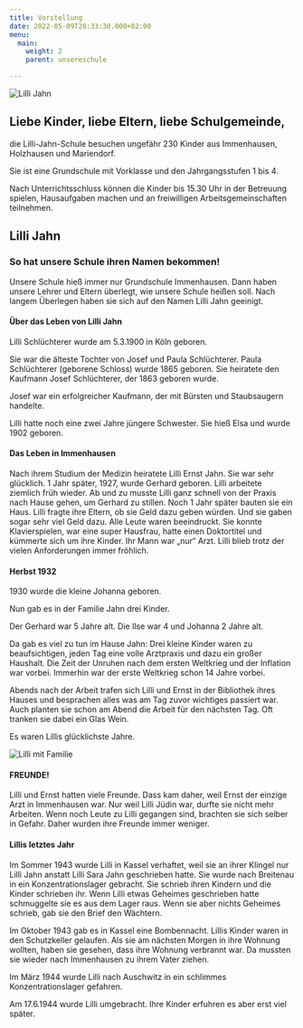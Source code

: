 ```yaml
---
title: Vorstellung
date: 2022-05-09T20:33:30.000+02:00
menu:
  main:
    weight: 2
    parent: unsereschule

---
```

![Lilli Jahn](/images/lilli-portraet.jpg#float-right)

## Liebe Kinder, liebe Eltern, liebe Schulgemeinde,

die Lilli-Jahn-Schule besuchen ungefähr 230 Kinder aus Immenhausen, Holzhausen und Mariendorf.

Sie ist eine Grundschule mit Vorklasse und den Jahrgangsstufen 1 bis 4.

Nach Unterrichtsschluss können die Kinder bis 15.30 Uhr in der Betreuung spielen, Hausaufgaben machen und an freiwilligen Arbeitsgemeinschaften  teilnehmen.

## Lilli Jahn

### So hat unsere Schule ihren Namen bekommen!

Unsere Schule hieß immer nur Grundschule Immenhausen. Dann haben unsere Lehrer und Eltern überlegt, wie unsere Schule heißen soll. Nach langem Überlegen haben sie sich auf den Namen Lilli Jahn geeinigt.

#### Über das Leben von Lilli Jahn

Lilli Schlüchterer wurde am 5.3.1900 in Köln geboren. 

Sie war die älteste Tochter von Josef und Paula Schlüchterer. Paula Schlüchterer (geborene Schloss) wurde 1865 geboren. Sie heiratete den Kaufmann Josef Schlüchterer, der 1863 geboren wurde. 

Josef war ein erfolgreicher Kaufmann, der mit Bürsten und Staubsaugern handelte. 

Lilli hatte noch eine zwei Jahre jüngere Schwester. Sie hieß Elsa und wurde 1902 geboren.

#### Das Leben in Immenhausen

Nach ihrem Studium der Medizin heiratete Lilli Ernst Jahn.
Sie war sehr glücklich. 1 Jahr später, 1927, wurde Gerhard geboren. 
Lilli arbeitete ziemlich früh wieder. Ab und zu musste Lilli ganz schnell von der Praxis nach Hause gehen, um Gerhard zu stillen. Noch 1 Jahr später bauten sie ein Haus. Lilli fragte ihre Eltern, ob sie Geld dazu geben würden. Und sie gaben sogar sehr viel Geld dazu. Alle Leute waren beeindruckt.
Sie konnte Klavierspielen, war eine super Hausfrau, hatte einen Doktortitel und kümmerte sich um ihre Kinder. Ihr Mann war „nur“ Arzt. 
Lilli blieb trotz der vielen Anforderungen im­mer fröhlich. 


#### Herbst 1932

1930 wurde die kleine Johanna geboren.

Nun gab es in der Familie Jahn drei Kinder.

Der Gerhard war 5 Jahre alt. Die Ilse war 4 und Johanna 2 Jahre alt.

Da gab es viel zu tun im Hause Jahn: Drei kleine Kinder wa­ren zu beaufsichtigen, jeden Tag eine volle Arztpraxis und dazu ein großer Haushalt. Die Zeit der Unruhen nach dem ersten Weltkrieg und der Inflation war vorbei. Immerhin war der erste Weltkrieg schon 14 Jahre vorbei.

Abends nach der Arbeit trafen sich Lilli und Ernst in der Bibliothek ihres Hauses und besprachen alles was am Tag zuvor wichtiges passiert war. Auch planten sie schon am Abend die Arbeit für den nächsten Tag. Oft tranken sie dabei ein Glas Wein.

Es waren Lillis glücklichste Jahre.

![Lilli mit Familie](/images/lilli-mit-familie.jpeg#right)

#### FREUNDE!

Lilli und Ernst hatten viele Freunde. Dass kam daher, weil Ernst der einzige Arzt in Immenhausen war. Nur weil Lilli ­Jüdin war, durfte sie nicht mehr Arbeiten. Wenn noch Leute zu Lilli gegangen sind, brachten sie sich selber in Gefahr. Daher wurden ihre Freunde immer weniger.

#### Lillis letztes Jahr

Im Sommer 1943 wurde Lilli in Kassel verhaftet, weil sie an ihrer Klingel nur Lilli Jahn anstatt Lilli Sara Jahn geschrieben hatte. Sie wurde nach Breitenau in ein Konzentrationslager gebracht. Sie schrieb ihren Kindern und die Kinder schrieben ihr. Wenn Lilli etwas Geheimes geschrieben hatte schmuggelte sie es aus dem Lager raus. Wenn sie aber nichts Geheimes schrieb, gab sie den Brief den Wächtern.

Im Oktober 1943 gab es in Kassel eine Bombennacht. Lillis Kinder waren in den Schutzkeller gelaufen. Als sie am nächsten Morgen in ihre Wohnung wollten, haben sie gesehen, dass ihre Wohnung verbrannt war. Da mussten sie wieder nach Immenhausen zu ihrem Vater ziehen.

Im März 1944 wurde Lilli nach Auschwitz in ein schlimmes Konzentrationslager gefahren.

Am 17.6.1944 wurde Lilli umgebracht. Ihre Kinder erfuhren es aber erst viel später.